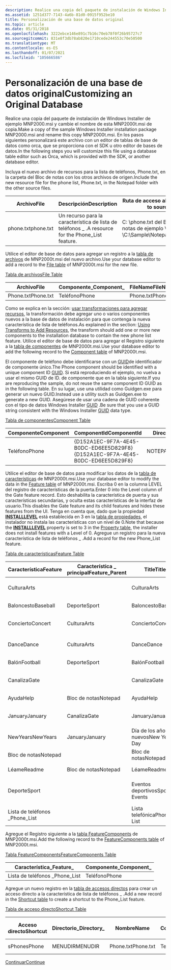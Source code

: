 ```yaml
---
description: Realice una copia del paquete de instalación de Windows Installer de ejemplo MNP2000.msi y cambie el nombre de esta MNP2000t.msi de copia.
ms.assetid: 1251d377-7143-4a6b-81d0-0915f952be10
title: Personalización de una base de datos original
ms.topic: article
ms.date: 05/31/2018
ms.openlocfilehash: 3222ebce146e891c7b16c70eb78f0f26b95727c7
ms.sourcegitcommit: 831e8f3db78ab820e1710cede244553c70e50500
ms.translationtype: MT
ms.contentlocale: es-ES
ms.lasthandoff: 01/07/2021
ms.locfileid: "105666586"
---
```

# <a name="customizing-an-original-database"></a><span data-ttu-id="ffc83-103">Personalización de una base de datos original</span><span class="sxs-lookup"><span data-stu-id="ffc83-103">Customizing an Original Database</span></span>

<span data-ttu-id="ffc83-104">Realice una copia del paquete de instalación de Windows Installer de ejemplo MNP2000.msi y cambie el nombre de esta MNP2000t.msi de copia.</span><span class="sxs-lookup"><span data-stu-id="ffc83-104">Make a copy of the sample Windows Installer installation package MNP2000.msi and rename this copy MNP2000t.msi.</span></span> <span data-ttu-id="ffc83-105">En los pasos siguientes personalizará este archivo con un editor de tablas de base de datos como orca, que se proporciona con el SDK u otro editor de bases de datos.</span><span class="sxs-lookup"><span data-stu-id="ffc83-105">In the following steps you will customize this file using a database table editor such as Orca, which is provided with the SDK, or another database editor.</span></span>

<span data-ttu-id="ffc83-106">Incluya el nuevo archivo de recursos para la lista de teléfonos, Phone.txt, en la carpeta del Bloc de notas con los otros archivos de origen.</span><span class="sxs-lookup"><span data-stu-id="ffc83-106">Include the new resource file for the phone list, Phone.txt, in the Notepad folder with the other source files.</span></span>



| <span data-ttu-id="ffc83-107">Archivo</span><span class="sxs-lookup"><span data-stu-id="ffc83-107">File</span></span>      | <span data-ttu-id="ffc83-108">Descripción</span><span class="sxs-lookup"><span data-stu-id="ffc83-108">Description</span></span>                             | <span data-ttu-id="ffc83-109">Ruta de acceso al origen</span><span class="sxs-lookup"><span data-stu-id="ffc83-109">Path to source</span></span>                 | <span data-ttu-id="ffc83-110">Ruta de acceso al destino</span><span class="sxs-lookup"><span data-stu-id="ffc83-110">Path to target</span></span>                               |
|-----------|-----------------------------------------|--------------------------------|----------------------------------------------|
| <span data-ttu-id="ffc83-111">phone.txt</span><span class="sxs-lookup"><span data-stu-id="ffc83-111">phone.txt</span></span> | <span data-ttu-id="ffc83-112">Un recurso para la característica de lista de teléfonos \_ .</span><span class="sxs-lookup"><span data-stu-id="ffc83-112">A resource for the Phone\_List feature.</span></span> | <span data-ttu-id="ffc83-113">C: \\phone.txt del Bloc de notas de ejemplo \\ \\</span><span class="sxs-lookup"><span data-stu-id="ffc83-113">C:\\Sample\\Notepad\\phone.txt</span></span> | <span data-ttu-id="ffc83-114">\[phone.txt en el \] \\ \_ estacionamiento rojo \\</span><span class="sxs-lookup"><span data-stu-id="ffc83-114">\[ProgramFilesFolder\]\\Red\_Park\\phone.txt</span></span> |



 

<span data-ttu-id="ffc83-115">Utilice el editor de base de datos para agregar un registro a la [tabla de archivos](file-table.md) de MNP2000t.msi del nuevo archivo.</span><span class="sxs-lookup"><span data-stu-id="ffc83-115">Use your database editor to add a record to the [File table](file-table.md) of MNP2000t.msi for the new file.</span></span>

[<span data-ttu-id="ffc83-116">Tabla de archivos</span><span class="sxs-lookup"><span data-stu-id="ffc83-116">File Table</span></span>](file-table.md)



| <span data-ttu-id="ffc83-117">Archivo</span><span class="sxs-lookup"><span data-stu-id="ffc83-117">File</span></span>      | <span data-ttu-id="ffc83-118">Componente\_</span><span class="sxs-lookup"><span data-stu-id="ffc83-118">Component\_</span></span> | <span data-ttu-id="ffc83-119">FileName</span><span class="sxs-lookup"><span data-stu-id="ffc83-119">FileName</span></span>  | <span data-ttu-id="ffc83-120">FileSize</span><span class="sxs-lookup"><span data-stu-id="ffc83-120">FileSize</span></span> | <span data-ttu-id="ffc83-121">Versión</span><span class="sxs-lookup"><span data-stu-id="ffc83-121">Version</span></span> | <span data-ttu-id="ffc83-122">Idioma</span><span class="sxs-lookup"><span data-stu-id="ffc83-122">Language</span></span> | <span data-ttu-id="ffc83-123">Atributos</span><span class="sxs-lookup"><span data-stu-id="ffc83-123">Attributes</span></span> | <span data-ttu-id="ffc83-124">Secuencia</span><span class="sxs-lookup"><span data-stu-id="ffc83-124">Sequence</span></span> |
|-----------|-------------|-----------|----------|---------|----------|------------|----------|
| <span data-ttu-id="ffc83-125">Phone.txt</span><span class="sxs-lookup"><span data-stu-id="ffc83-125">Phone.txt</span></span> | <span data-ttu-id="ffc83-126">Teléfono</span><span class="sxs-lookup"><span data-stu-id="ffc83-126">Phone</span></span>       | <span data-ttu-id="ffc83-127">Phone.txt</span><span class="sxs-lookup"><span data-stu-id="ffc83-127">Phone.txt</span></span> | <span data-ttu-id="ffc83-128">1000</span><span class="sxs-lookup"><span data-stu-id="ffc83-128">1000</span></span>     |         |          | <span data-ttu-id="ffc83-129">0</span><span class="sxs-lookup"><span data-stu-id="ffc83-129">0</span></span>          | <span data-ttu-id="ffc83-130">1</span><span class="sxs-lookup"><span data-stu-id="ffc83-130">1</span></span>        |



 

<span data-ttu-id="ffc83-131">Como se explica en la sección: [usar transformaciones para agregar recursos](using-transforms-to-add-resources.md), la transformación debe agregar uno o varios componentes nuevos a la base de datos de instalación para que contenga la nueva característica de lista de teléfonos.</span><span class="sxs-lookup"><span data-stu-id="ffc83-131">As explained in the section: [Using Transforms to Add Resources](using-transforms-to-add-resources.md), the transform should add one or more new components to the installation database to contain the new phone list feature.</span></span> <span data-ttu-id="ffc83-132">Utilice el editor de base de datos para agregar el Registro siguiente a la [tabla de componentes](component-table.md) de MNP2000t.msi.</span><span class="sxs-lookup"><span data-stu-id="ffc83-132">Use your database editor to add the following record to the [Component table](component-table.md) of MNP2000t.msi.</span></span>

<span data-ttu-id="ffc83-133">El componente de teléfono debe identificarse con un [GUID](guid.md)de identificador de componente único.</span><span class="sxs-lookup"><span data-stu-id="ffc83-133">The Phone component should be identified with a unique component ID [GUID](guid.md).</span></span> <span data-ttu-id="ffc83-134">Si está reproduciendo el ejemplo, no vuelva a usar el mismo GUID de ID. de componente que en la tabla siguiente.</span><span class="sxs-lookup"><span data-stu-id="ffc83-134">If you are reproducing the sample, do not reuse the same component ID GUID as in the following table.</span></span> <span data-ttu-id="ffc83-135">En su lugar, use una utilidad como Guidgen.exe para generar un nuevo GUID.</span><span class="sxs-lookup"><span data-stu-id="ffc83-135">Instead use a utility such as Guidgen.exe to generate a new GUID.</span></span> <span data-ttu-id="ffc83-136">Asegúrese de usar una cadena de GUID coherente con el tipo de datos Windows Installer [GUID](guid.md) .</span><span class="sxs-lookup"><span data-stu-id="ffc83-136">Be sure that you use a GUID string consistent with the Windows Installer [GUID](guid.md) data type.</span></span>

[<span data-ttu-id="ffc83-137">Tabla de componentes</span><span class="sxs-lookup"><span data-stu-id="ffc83-137">Component Table</span></span>](component-table.md)



| <span data-ttu-id="ffc83-138">Componente</span><span class="sxs-lookup"><span data-stu-id="ffc83-138">Component</span></span> | <span data-ttu-id="ffc83-139">ComponentId</span><span class="sxs-lookup"><span data-stu-id="ffc83-139">ComponentId</span></span>                            | <span data-ttu-id="ffc83-140">Directorio\_</span><span class="sxs-lookup"><span data-stu-id="ffc83-140">Directory\_</span></span> | <span data-ttu-id="ffc83-141">Atributos</span><span class="sxs-lookup"><span data-stu-id="ffc83-141">Attributes</span></span> | <span data-ttu-id="ffc83-142">Condición</span><span class="sxs-lookup"><span data-stu-id="ffc83-142">Condition</span></span> | <span data-ttu-id="ffc83-143">Rutas</span><span class="sxs-lookup"><span data-stu-id="ffc83-143">Keypath</span></span>   |
|-----------|----------------------------------------|-------------|------------|-----------|-----------|
| <span data-ttu-id="ffc83-144">Teléfono</span><span class="sxs-lookup"><span data-stu-id="ffc83-144">Phone</span></span>     | <span data-ttu-id="ffc83-145">{D152A1EC-9F7A-4E45-B0DC-ED6EE5D829F8}</span><span class="sxs-lookup"><span data-stu-id="ffc83-145">{D152A1EC-9F7A-4E45-B0DC-ED6EE5D829F8}</span></span> | <span data-ttu-id="ffc83-146">NOTEPADDIR</span><span class="sxs-lookup"><span data-stu-id="ffc83-146">NOTEPADDIR</span></span>  | <span data-ttu-id="ffc83-147">2</span><span class="sxs-lookup"><span data-stu-id="ffc83-147">2</span></span>          |           | <span data-ttu-id="ffc83-148">Phone.txt</span><span class="sxs-lookup"><span data-stu-id="ffc83-148">Phone.txt</span></span> |



 

<span data-ttu-id="ffc83-149">Utilice el editor de base de datos para modificar los datos de la [tabla de características](feature-table.md) de MNP2000t.msi.</span><span class="sxs-lookup"><span data-stu-id="ffc83-149">Use your database editor to modify the data in the [Feature table](feature-table.md) of MNP2000t.msi.</span></span> <span data-ttu-id="ffc83-150">Escriba 0 en la columna LEVEL del registro de características de la puerta.</span><span class="sxs-lookup"><span data-stu-id="ffc83-150">Enter 0 into the Level column of the Gate feature record.</span></span> <span data-ttu-id="ffc83-151">Esto deshabilita la característica de puerta y sus características secundarias, y oculta estas características de la interfaz de usuario.</span><span class="sxs-lookup"><span data-stu-id="ffc83-151">This disables the Gate feature and its child features and hides these features from the UI.</span></span> <span data-ttu-id="ffc83-152">Tenga en cuenta que, dado que la propiedad [**INSTALLLEVEL**](installlevel.md) está establecida en 3 en la [tabla de propiedades](property-table.md), el instalador no instala las características con un nivel de 0.</span><span class="sxs-lookup"><span data-stu-id="ffc83-152">Note that because the [**INSTALLLEVEL**](installlevel.md) property is set to 3 in the [Property table](property-table.md), the installer does not install features with a Level of 0.</span></span> <span data-ttu-id="ffc83-153">Agregue un registro para la nueva característica de lista de teléfonos \_ .</span><span class="sxs-lookup"><span data-stu-id="ffc83-153">Add a record for the new Phone\_List feature.</span></span>

[<span data-ttu-id="ffc83-154">Tabla de características</span><span class="sxs-lookup"><span data-stu-id="ffc83-154">Feature Table</span></span>](feature-table.md)



| <span data-ttu-id="ffc83-155">Característica</span><span class="sxs-lookup"><span data-stu-id="ffc83-155">Feature</span></span>     | <span data-ttu-id="ffc83-156">Característica \_ principal</span><span class="sxs-lookup"><span data-stu-id="ffc83-156">Feature\_Parent</span></span> | <span data-ttu-id="ffc83-157">Title</span><span class="sxs-lookup"><span data-stu-id="ffc83-157">Title</span></span>         | <span data-ttu-id="ffc83-158">Descripción</span><span class="sxs-lookup"><span data-stu-id="ffc83-158">Description</span></span>                | <span data-ttu-id="ffc83-159">Pantalla</span><span class="sxs-lookup"><span data-stu-id="ffc83-159">Display</span></span> | <span data-ttu-id="ffc83-160">Nivel</span><span class="sxs-lookup"><span data-stu-id="ffc83-160">Level</span></span> | <span data-ttu-id="ffc83-161">Directorio\_</span><span class="sxs-lookup"><span data-stu-id="ffc83-161">Directory\_</span></span> | <span data-ttu-id="ffc83-162">Atributos</span><span class="sxs-lookup"><span data-stu-id="ffc83-162">Attributes</span></span> |
|-------------|-----------------|---------------|----------------------------|---------|-------|-------------|------------|
| <span data-ttu-id="ffc83-163">Cultura</span><span class="sxs-lookup"><span data-stu-id="ffc83-163">Arts</span></span>        |                 | <span data-ttu-id="ffc83-164">Cultura</span><span class="sxs-lookup"><span data-stu-id="ffc83-164">Arts</span></span>          | <span data-ttu-id="ffc83-165">Arts Events en el Parque rojo.</span><span class="sxs-lookup"><span data-stu-id="ffc83-165">Arts events at Red Park.</span></span>   | <span data-ttu-id="ffc83-166">20</span><span class="sxs-lookup"><span data-stu-id="ffc83-166">20</span></span>      | <span data-ttu-id="ffc83-167">3</span><span class="sxs-lookup"><span data-stu-id="ffc83-167">3</span></span>     | <span data-ttu-id="ffc83-168">NOTEPADDIR</span><span class="sxs-lookup"><span data-stu-id="ffc83-168">NOTEPADDIR</span></span>  | <span data-ttu-id="ffc83-169">0</span><span class="sxs-lookup"><span data-stu-id="ffc83-169">0</span></span>          |
| <span data-ttu-id="ffc83-170">Baloncesto</span><span class="sxs-lookup"><span data-stu-id="ffc83-170">Baseball</span></span>    | <span data-ttu-id="ffc83-171">Deporte</span><span class="sxs-lookup"><span data-stu-id="ffc83-171">Sport</span></span>           | <span data-ttu-id="ffc83-172">Baloncesto</span><span class="sxs-lookup"><span data-stu-id="ffc83-172">Baseball</span></span>      | <span data-ttu-id="ffc83-173">Juegos de béisbol</span><span class="sxs-lookup"><span data-stu-id="ffc83-173">Baseball Games</span></span>             | <span data-ttu-id="ffc83-174">17</span><span class="sxs-lookup"><span data-stu-id="ffc83-174">17</span></span>      | <span data-ttu-id="ffc83-175">3</span><span class="sxs-lookup"><span data-stu-id="ffc83-175">3</span></span>     | <span data-ttu-id="ffc83-176">SPORTDIR</span><span class="sxs-lookup"><span data-stu-id="ffc83-176">SPORTDIR</span></span>    | <span data-ttu-id="ffc83-177">32</span><span class="sxs-lookup"><span data-stu-id="ffc83-177">32</span></span>         |
| <span data-ttu-id="ffc83-178">Concierto</span><span class="sxs-lookup"><span data-stu-id="ffc83-178">Concert</span></span>     | <span data-ttu-id="ffc83-179">Cultura</span><span class="sxs-lookup"><span data-stu-id="ffc83-179">Arts</span></span>            | <span data-ttu-id="ffc83-180">Concierto</span><span class="sxs-lookup"><span data-stu-id="ffc83-180">Concert</span></span>       | <span data-ttu-id="ffc83-181">Eventos de concierto en el Parque rojo</span><span class="sxs-lookup"><span data-stu-id="ffc83-181">Concert events at Red Park</span></span> | <span data-ttu-id="ffc83-182">21</span><span class="sxs-lookup"><span data-stu-id="ffc83-182">21</span></span>      | <span data-ttu-id="ffc83-183">3</span><span class="sxs-lookup"><span data-stu-id="ffc83-183">3</span></span>     | <span data-ttu-id="ffc83-184">ARTSDIR</span><span class="sxs-lookup"><span data-stu-id="ffc83-184">ARTSDIR</span></span>     | <span data-ttu-id="ffc83-185">2</span><span class="sxs-lookup"><span data-stu-id="ffc83-185">2</span></span>          |
| <span data-ttu-id="ffc83-186">Dance</span><span class="sxs-lookup"><span data-stu-id="ffc83-186">Dance</span></span>       | <span data-ttu-id="ffc83-187">Cultura</span><span class="sxs-lookup"><span data-stu-id="ffc83-187">Arts</span></span>            | <span data-ttu-id="ffc83-188">Dance</span><span class="sxs-lookup"><span data-stu-id="ffc83-188">Dance</span></span>         | <span data-ttu-id="ffc83-189">Eventos de baile en el Parque rojo</span><span class="sxs-lookup"><span data-stu-id="ffc83-189">Dance events at Red Park</span></span>   | <span data-ttu-id="ffc83-190">23</span><span class="sxs-lookup"><span data-stu-id="ffc83-190">23</span></span>      | <span data-ttu-id="ffc83-191">3</span><span class="sxs-lookup"><span data-stu-id="ffc83-191">3</span></span>     | <span data-ttu-id="ffc83-192">ARTSDIR</span><span class="sxs-lookup"><span data-stu-id="ffc83-192">ARTSDIR</span></span>     | <span data-ttu-id="ffc83-193">2</span><span class="sxs-lookup"><span data-stu-id="ffc83-193">2</span></span>          |
| <span data-ttu-id="ffc83-194">Balón</span><span class="sxs-lookup"><span data-stu-id="ffc83-194">Football</span></span>    | <span data-ttu-id="ffc83-195">Deporte</span><span class="sxs-lookup"><span data-stu-id="ffc83-195">Sport</span></span>           | <span data-ttu-id="ffc83-196">Balón</span><span class="sxs-lookup"><span data-stu-id="ffc83-196">Football</span></span>      | <span data-ttu-id="ffc83-197">Juegos de fútbol</span><span class="sxs-lookup"><span data-stu-id="ffc83-197">Football Games</span></span>             | <span data-ttu-id="ffc83-198">19</span><span class="sxs-lookup"><span data-stu-id="ffc83-198">19</span></span>      | <span data-ttu-id="ffc83-199">3</span><span class="sxs-lookup"><span data-stu-id="ffc83-199">3</span></span>     | <span data-ttu-id="ffc83-200">SPORTDIR</span><span class="sxs-lookup"><span data-stu-id="ffc83-200">SPORTDIR</span></span>    | <span data-ttu-id="ffc83-201">2</span><span class="sxs-lookup"><span data-stu-id="ffc83-201">2</span></span>          |
| <span data-ttu-id="ffc83-202">Canaliza</span><span class="sxs-lookup"><span data-stu-id="ffc83-202">Gate</span></span>        |                 | <span data-ttu-id="ffc83-203">Canaliza</span><span class="sxs-lookup"><span data-stu-id="ffc83-203">Gate</span></span>          | <span data-ttu-id="ffc83-204">Admisiones del parque rojo</span><span class="sxs-lookup"><span data-stu-id="ffc83-204">Red Park's Admissions</span></span>      | <span data-ttu-id="ffc83-205">6</span><span class="sxs-lookup"><span data-stu-id="ffc83-205">6</span></span>       | <span data-ttu-id="ffc83-206">0</span><span class="sxs-lookup"><span data-stu-id="ffc83-206">0</span></span>     | <span data-ttu-id="ffc83-207">NOTEPADDIR</span><span class="sxs-lookup"><span data-stu-id="ffc83-207">NOTEPADDIR</span></span>  | <span data-ttu-id="ffc83-208">0</span><span class="sxs-lookup"><span data-stu-id="ffc83-208">0</span></span>          |
| <span data-ttu-id="ffc83-209">Ayuda</span><span class="sxs-lookup"><span data-stu-id="ffc83-209">Help</span></span>        | <span data-ttu-id="ffc83-210">Bloc de notas</span><span class="sxs-lookup"><span data-stu-id="ffc83-210">Notepad</span></span>         | <span data-ttu-id="ffc83-211">Ayuda</span><span class="sxs-lookup"><span data-stu-id="ffc83-211">Help</span></span>          | <span data-ttu-id="ffc83-212">Archivo de ayuda.</span><span class="sxs-lookup"><span data-stu-id="ffc83-212">Help file.</span></span>                 | <span data-ttu-id="ffc83-213">5</span><span class="sxs-lookup"><span data-stu-id="ffc83-213">5</span></span>       | <span data-ttu-id="ffc83-214">3</span><span class="sxs-lookup"><span data-stu-id="ffc83-214">3</span></span>     | <span data-ttu-id="ffc83-215">NOTEPADDIR</span><span class="sxs-lookup"><span data-stu-id="ffc83-215">NOTEPADDIR</span></span>  | <span data-ttu-id="ffc83-216">1</span><span class="sxs-lookup"><span data-stu-id="ffc83-216">1</span></span>          |
| <span data-ttu-id="ffc83-217">January</span><span class="sxs-lookup"><span data-stu-id="ffc83-217">January</span></span>     | <span data-ttu-id="ffc83-218">Canaliza</span><span class="sxs-lookup"><span data-stu-id="ffc83-218">Gate</span></span>            | <span data-ttu-id="ffc83-219">January</span><span class="sxs-lookup"><span data-stu-id="ffc83-219">January</span></span>       | <span data-ttu-id="ffc83-220">Admisiones de enero</span><span class="sxs-lookup"><span data-stu-id="ffc83-220">January Admissions</span></span>         | <span data-ttu-id="ffc83-221">10</span><span class="sxs-lookup"><span data-stu-id="ffc83-221">10</span></span>      | <span data-ttu-id="ffc83-222">3</span><span class="sxs-lookup"><span data-stu-id="ffc83-222">3</span></span>     | <span data-ttu-id="ffc83-223">MONDIR</span><span class="sxs-lookup"><span data-stu-id="ffc83-223">MONDIR</span></span>      | <span data-ttu-id="ffc83-224">2</span><span class="sxs-lookup"><span data-stu-id="ffc83-224">2</span></span>          |
| <span data-ttu-id="ffc83-225">NewYears</span><span class="sxs-lookup"><span data-stu-id="ffc83-225">NewYears</span></span>    | <span data-ttu-id="ffc83-226">January</span><span class="sxs-lookup"><span data-stu-id="ffc83-226">January</span></span>         | <span data-ttu-id="ffc83-227">Día de los años nuevos</span><span class="sxs-lookup"><span data-stu-id="ffc83-227">New Years Day</span></span> | <span data-ttu-id="ffc83-228">Nuevas Admisiones del día de los años</span><span class="sxs-lookup"><span data-stu-id="ffc83-228">New Years Day Admissions</span></span>   | <span data-ttu-id="ffc83-229">11</span><span class="sxs-lookup"><span data-stu-id="ffc83-229">11</span></span>      | <span data-ttu-id="ffc83-230">3</span><span class="sxs-lookup"><span data-stu-id="ffc83-230">3</span></span>     | <span data-ttu-id="ffc83-231">HOLDIR</span><span class="sxs-lookup"><span data-stu-id="ffc83-231">HOLDIR</span></span>      | <span data-ttu-id="ffc83-232">2</span><span class="sxs-lookup"><span data-stu-id="ffc83-232">2</span></span>          |
| <span data-ttu-id="ffc83-233">Bloc de notas</span><span class="sxs-lookup"><span data-stu-id="ffc83-233">Notepad</span></span>     |                 | <span data-ttu-id="ffc83-234">Bloc de notas</span><span class="sxs-lookup"><span data-stu-id="ffc83-234">Notepad</span></span>       | <span data-ttu-id="ffc83-235">Editor del Bloc de notas</span><span class="sxs-lookup"><span data-stu-id="ffc83-235">Notepad Editor</span></span>             | <span data-ttu-id="ffc83-236">1</span><span class="sxs-lookup"><span data-stu-id="ffc83-236">1</span></span>       | <span data-ttu-id="ffc83-237">3</span><span class="sxs-lookup"><span data-stu-id="ffc83-237">3</span></span>     | <span data-ttu-id="ffc83-238">NOTEPADDIR</span><span class="sxs-lookup"><span data-stu-id="ffc83-238">NOTEPADDIR</span></span>  | <span data-ttu-id="ffc83-239">0</span><span class="sxs-lookup"><span data-stu-id="ffc83-239">0</span></span>          |
| <span data-ttu-id="ffc83-240">Léame</span><span class="sxs-lookup"><span data-stu-id="ffc83-240">Readme</span></span>      | <span data-ttu-id="ffc83-241">Bloc de notas</span><span class="sxs-lookup"><span data-stu-id="ffc83-241">Notepad</span></span>         | <span data-ttu-id="ffc83-242">Léame</span><span class="sxs-lookup"><span data-stu-id="ffc83-242">Readme</span></span>        | <span data-ttu-id="ffc83-243">Archivo Léame</span><span class="sxs-lookup"><span data-stu-id="ffc83-243">Readme File</span></span>                | <span data-ttu-id="ffc83-244">3</span><span class="sxs-lookup"><span data-stu-id="ffc83-244">3</span></span>       | <span data-ttu-id="ffc83-245">3</span><span class="sxs-lookup"><span data-stu-id="ffc83-245">3</span></span>     | <span data-ttu-id="ffc83-246">NOTEPADDIR</span><span class="sxs-lookup"><span data-stu-id="ffc83-246">NOTEPADDIR</span></span>  | <span data-ttu-id="ffc83-247">0</span><span class="sxs-lookup"><span data-stu-id="ffc83-247">0</span></span>          |
| <span data-ttu-id="ffc83-248">Deporte</span><span class="sxs-lookup"><span data-stu-id="ffc83-248">Sport</span></span>       |                 | <span data-ttu-id="ffc83-249">Eventos deportivos</span><span class="sxs-lookup"><span data-stu-id="ffc83-249">Sport Events</span></span>  | <span data-ttu-id="ffc83-250">Acontecimientos deportivos en el Parque rojo</span><span class="sxs-lookup"><span data-stu-id="ffc83-250">Sport Events at Red Park</span></span>   | <span data-ttu-id="ffc83-251">14</span><span class="sxs-lookup"><span data-stu-id="ffc83-251">14</span></span>      | <span data-ttu-id="ffc83-252">3</span><span class="sxs-lookup"><span data-stu-id="ffc83-252">3</span></span>     | <span data-ttu-id="ffc83-253">NOTEPADDIR</span><span class="sxs-lookup"><span data-stu-id="ffc83-253">NOTEPADDIR</span></span>  | <span data-ttu-id="ffc83-254">0</span><span class="sxs-lookup"><span data-stu-id="ffc83-254">0</span></span>          |
| <span data-ttu-id="ffc83-255">Lista de teléfonos \_</span><span class="sxs-lookup"><span data-stu-id="ffc83-255">Phone\_List</span></span> |                 | <span data-ttu-id="ffc83-256">Lista telefónica</span><span class="sxs-lookup"><span data-stu-id="ffc83-256">Phone List</span></span>    | <span data-ttu-id="ffc83-257">Lista telefónica</span><span class="sxs-lookup"><span data-stu-id="ffc83-257">Phone List</span></span>                 | <span data-ttu-id="ffc83-258">24</span><span class="sxs-lookup"><span data-stu-id="ffc83-258">24</span></span>      | <span data-ttu-id="ffc83-259">3</span><span class="sxs-lookup"><span data-stu-id="ffc83-259">3</span></span>     | <span data-ttu-id="ffc83-260">NOTEPADDIR</span><span class="sxs-lookup"><span data-stu-id="ffc83-260">NOTEPADDIR</span></span>  | <span data-ttu-id="ffc83-261">0</span><span class="sxs-lookup"><span data-stu-id="ffc83-261">0</span></span>          |



 

<span data-ttu-id="ffc83-262">Agregue el Registro siguiente a la [tabla FeatureComponents](featurecomponents-table.md) de MNP2000t.msi.</span><span class="sxs-lookup"><span data-stu-id="ffc83-262">Add the following record to the [FeatureComponents table](featurecomponents-table.md) of MNP2000t.msi.</span></span>

[<span data-ttu-id="ffc83-263">Tabla FeatureComponents</span><span class="sxs-lookup"><span data-stu-id="ffc83-263">FeatureComponents Table</span></span>](featurecomponents-table.md)



| <span data-ttu-id="ffc83-264">Característica\_</span><span class="sxs-lookup"><span data-stu-id="ffc83-264">Feature\_</span></span>   | <span data-ttu-id="ffc83-265">Componente\_</span><span class="sxs-lookup"><span data-stu-id="ffc83-265">Component\_</span></span> |
|-------------|-------------|
| <span data-ttu-id="ffc83-266">Lista de teléfonos \_</span><span class="sxs-lookup"><span data-stu-id="ffc83-266">Phone\_List</span></span> | <span data-ttu-id="ffc83-267">Teléfono</span><span class="sxs-lookup"><span data-stu-id="ffc83-267">Phone</span></span>       |



 

<span data-ttu-id="ffc83-268">Agregue un nuevo registro en la [tabla de accesos directos](shortcut-table.md) para crear un acceso directo a la característica de lista de teléfonos \_ .</span><span class="sxs-lookup"><span data-stu-id="ffc83-268">Add a new record in the [Shortcut table](shortcut-table.md) to create a shortcut to the Phone\_List feature.</span></span>

[<span data-ttu-id="ffc83-269">Tabla de acceso directo</span><span class="sxs-lookup"><span data-stu-id="ffc83-269">Shortcut Table</span></span>](shortcut-table.md)



| <span data-ttu-id="ffc83-270">Acceso directo</span><span class="sxs-lookup"><span data-stu-id="ffc83-270">Shortcut</span></span> | <span data-ttu-id="ffc83-271">Directorio\_</span><span class="sxs-lookup"><span data-stu-id="ffc83-271">Directory\_</span></span> | <span data-ttu-id="ffc83-272">Nombre</span><span class="sxs-lookup"><span data-stu-id="ffc83-272">Name</span></span>      | <span data-ttu-id="ffc83-273">Componente\_</span><span class="sxs-lookup"><span data-stu-id="ffc83-273">Component\_</span></span> | <span data-ttu-id="ffc83-274">Destino</span><span class="sxs-lookup"><span data-stu-id="ffc83-274">Target</span></span>          | <span data-ttu-id="ffc83-275">Argumentos</span><span class="sxs-lookup"><span data-stu-id="ffc83-275">Arguments</span></span> | <span data-ttu-id="ffc83-276">Descripción</span><span class="sxs-lookup"><span data-stu-id="ffc83-276">Description</span></span> | <span data-ttu-id="ffc83-277">Tecla de acceso rápido</span><span class="sxs-lookup"><span data-stu-id="ffc83-277">Hotkey</span></span> | <span data-ttu-id="ffc83-278">Icono\_</span><span class="sxs-lookup"><span data-stu-id="ffc83-278">Icon\_</span></span> | <span data-ttu-id="ffc83-279">IconIndex</span><span class="sxs-lookup"><span data-stu-id="ffc83-279">IconIndex</span></span> | <span data-ttu-id="ffc83-280">ShowCmd</span><span class="sxs-lookup"><span data-stu-id="ffc83-280">ShowCmd</span></span> | <span data-ttu-id="ffc83-281">WkDir</span><span class="sxs-lookup"><span data-stu-id="ffc83-281">WkDir</span></span> |
|----------|-------------|-----------|-------------|-----------------|-----------|-------------|--------|--------|-----------|---------|-------|
| <span data-ttu-id="ffc83-282">sPhone</span><span class="sxs-lookup"><span data-stu-id="ffc83-282">sPhone</span></span>   | <span data-ttu-id="ffc83-283">MENUDIR</span><span class="sxs-lookup"><span data-stu-id="ffc83-283">MENUDIR</span></span>     | <span data-ttu-id="ffc83-284">Phone.txt</span><span class="sxs-lookup"><span data-stu-id="ffc83-284">Phone.txt</span></span> | <span data-ttu-id="ffc83-285">Teléfono</span><span class="sxs-lookup"><span data-stu-id="ffc83-285">Phone</span></span>       | <span data-ttu-id="ffc83-286">\[\#Phone.txt\]</span><span class="sxs-lookup"><span data-stu-id="ffc83-286">\[\#Phone.txt\]</span></span> |           |             |        |        |           |         |       |



 

[<span data-ttu-id="ffc83-287">Continuar</span><span class="sxs-lookup"><span data-stu-id="ffc83-287">Continue</span></span>](generating-a-customization-transform.md)

 

 



